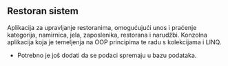 ## Restoran sistem
Aplikacija za upravljanje restoranima, omogućujući unos i praćenje kategorija, namirnica, jela, zaposlenika, restorana i narudžbi. 
Konzolna aplikacija koja je temeljenja na OOP principima te radu s kolekcijama i LINQ.

* Potrebno je još dodati da se podaci spremaju u bazu podataka.
